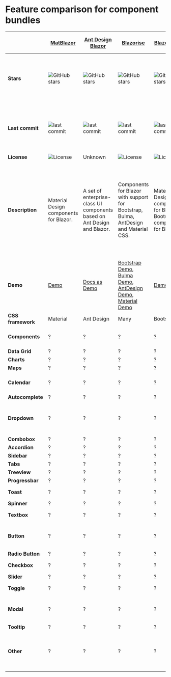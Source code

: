 # Feature comparison for component bundles

|  | [MatBlazor](https://github.com/SamProf/MatBlazor) | [Ant Design Blazor](https://github.com/ant-design-blazor/ant-design-blazor) |[Blazorise](https://github.com/stsrki/Blazorise) |[BlazorStrap](https://github.com/chanan/BlazorStrap) | [Radzen.Blazor](https://github.com/akorchev/razor.radzen.com) |[Skclusive.Material.Components](https://github.com/skclusive/Skclusive.Material.Component) | [ComponentOne Blazor UI Components](https://www.grapecity.com/componentone/blazor-ui-controls) | [DevExpress Blazor UI Components](https://github.com/DevExpress/RazorComponents) |[BlazorFluentUI](https://github.com/BlazorFluentUI/BlazorFluentUI) |[BlazorMaterial](https://github.com/BlazorExtensions/BlazorMaterial) | [BlazorWebFormsComponents](https://github.com/FritzAndFriends/BlazorWebFormsComponents) | [Syncfusion Blazor UI Components](https://www.syncfusion.com/blazor-components) |[Telerik UI for Blazor](https://www.telerik.com/blazor-ui) | [MComponents](https://github.com/manureini/MComponents) | [HAVIT Blazor](https://havit.blazor.eu) | [Blazor.Ionic](https://github.com/Kukks/Blazor.Ionic) |
| --- | --- | --- | --- | --- | --- | --- | --- | --- | --- | --- | --- | --- | --- | --- | --- | --- |
| **Stars** |  ![GitHub stars](https://img.shields.io/github/stars/SamProf/MatBlazor?style=flat-square&cacheSeconds=604800) |   ![GitHub stars](https://img.shields.io/github/stars/ant-design-blazor/ant-design-blazor?style=flat-square&cacheSeconds=604800) |   ![GitHub stars](https://img.shields.io/github/stars/stsrki/Blazorise?style=flat-square&cacheSeconds=604800) |   ![GitHub stars](https://img.shields.io/github/stars/chanan/BlazorStrap?style=flat-square&cacheSeconds=604800) |   ![GitHub stars](https://img.shields.io/github/stars/akorchev/razor.radzen.com?style=flat-square&cacheSeconds=604800) |   ![GitHub stars](https://img.shields.io/github/stars/skclusive/Skclusive.Material.Component?style=flat-square&cacheSeconds=604800) |   not on GitHub |   ![stars](https://img.shields.io/github/stars/DevExpress/RazorComponents?style=flat-square&cacheSeconds=604800) |   ![stars](https://img.shields.io/github/stars/BlazorFluentUI/BlazorFluentUI?style=flat-square&cacheSeconds=604800) |   ![GitHub stars](https://img.shields.io/github/stars/BlazorExtensions/BlazorMaterial?style=flat-square&cacheSeconds=604800&) |   ![stars](https://img.shields.io/github/stars/FritzAndFriends/BlazorWebFormsComponents?style=flat-square&cacheSeconds=604800) |   ![GitHub stars](https://img.shields.io/github/stars/syncfusion/blazor-samples?style=flat-square&cacheSeconds=604800) |   Not on GitHub |   ![GitHub stars](https://img.shields.io/github/stars/manureini/MComponents?style=flat-square&cacheSeconds=604800) | ![GitHub stars](https://img.shields.io/github/stars/havit/Havit.Blazor?style=flat-square&cacheSeconds=604800) |   ![GitHub stars](https://img.shields.io/github/stars/Kukks/Blazor.Ionic?style=flat-square&cacheSeconds=604800) |
| **Last commit** |  ![last commit](https://img.shields.io/github/last-commit/SamProf/MatBlazor?style=flat-square&cacheSeconds=86400) |   ![last commit](https://img.shields.io/github/last-commit/ant-design-blazor/ant-design-blazor?style=flat-square&cacheSeconds=86400) |   ![last commit](https://img.shields.io/github/last-commit/stsrki/Blazorise?style=flat-square&cacheSeconds=86400) |   ![last commit](https://img.shields.io/github/last-commit/chanan/BlazorStrap?style=flat-square&cacheSeconds=86400) |   ![last commit](https://img.shields.io/github/last-commit/akorchev/razor.radzen.com?style=flat-square&cacheSeconds=86400)  |   ![last commit](https://img.shields.io/github/last-commit/skclusive/Skclusive.Material.Component?style=flat-square&cacheSeconds=86400) |   not on GitHub |   ![last commit](https://img.shields.io/github/last-commit/DevExpress/RazorComponents?style=flat-square&cacheSeconds=86400) |   ![last commit](https://img.shields.io/github/last-commit/BlazorFluentUI/BlazorFluentUI?style=flat-square&cacheSeconds=86400) |   ![last commit](https://img.shields.io/github/last-commit/BlazorExtensions/BlazorMaterial?style=flat-square&cacheSeconds=86400) |   ![last commit](https://img.shields.io/github/last-commit/FritzAndFriends/BlazorWebFormsComponents?style=flat-square&cacheSeconds=604800) |   ![last commit](https://img.shields.io/github/last-commit/syncfusion/blazor-samples?style=flat-square&cacheSeconds=86400) |   Not on GitHub |   ![last commit](https://img.shields.io/github/last-commit/manureini/MComponents?style=flat-square&cacheSeconds=86400) | ![last commit](https://img.shields.io/github/last-commit/havit/Havit.Blazor?style=flat-square&cacheSeconds=86400) |   ![last commit](https://img.shields.io/github/last-commit/kukks/Blazor.Ionic?style=flat-square&cacheSeconds=86400) |
| **License** | ![License](https://img.shields.io/github/license/SamProf/MatBlazor?style=flat-square&cacheSeconds=86400) | Unknown | ![License](https://img.shields.io/github/license/stsrki/Blazorise?style=flat-square&cacheSeconds=86400) | ![License](https://img.shields.io/github/license/chanan/BlazorStrap?style=flat-square&cacheSeconds=86400) | Unknown | ![License](https://img.shields.io/github/license/skclusive/Skclusive.Material.Component?style=flat-square&cacheSeconds=86400) | Unknown | Unknown | ![License](https://img.shields.io/github/license/BlazorFluentUI/BlazorFluentUI?style=flat-square&cacheSeconds=86400) | ![License](https://img.shields.io/github/license/BlazorExtensions/BlazorMaterial?style=flat-square&cacheSeconds=86400) | ![License](https://img.shields.io/github/license/FritzAndFriends/BlazorWebFormsComponents?style=flat-square&cacheSeconds=86400) | Unknown | Unknown | ![License](https://img.shields.io/github/license/manureini/MComponents?style=flat-square&cacheSeconds=86400) | ![License](https://img.shields.io/github/license/havit/Havit.Blazor?style=flat-square&cacheSeconds=86400) | ![License](https://img.shields.io/github/license/kukks/Blazor.Ionic?style=flat-square&cacheSeconds=86400) |
| **Description** | Material Design components for Blazor. | A set of enterprise-class UI components based on Ant Design and Blazor. | Components for Blazor with support for Bootstrap, Bulma, AntDesign and Material CSS. | Material Design components for Blazor. Bootstrap 4 components for Blazor | Native UI components for Blazor. DataGrid, DataList, Tabs, Dialog and more. | Material Design components for Blazor | A fast datagrid, listview, input and other native Blazor components for server and client-side apps. | A set of native UI Blazor components (including a Data Grid, Pivot Grid, Scheduler, and Charts) for both Blazor server-side and Blazor client-side platforms. | Simple port of FluenUI/Office Fabric React components and style to Blazor. | Blazor components implementing Google's Material components for web. | A collection of Blazor components that emulate the web forms components of the same name. | The most comprehensive native Blazor component library including [Data Grid](https://www.syncfusion.com/blazor-components/blazor-datagrid), [Charts](https://www.syncfusion.com/blazor-components/blazor-charts), [Scheduler](https://www.syncfusion.com/blazor-components/blazor-scheduler), [Diagram](https://www.syncfusion.com/blazor-components/blazor-diagram) and [Document Editor](https://www.syncfusion.com/blazor-components/blazor-word-processor) components. | A native set of UI components for Blazor, including grid, charting, and calendar components. | Open Source MIT Blazor Components: Grid, Select, Wizard etc. | Free Bootstrap 5 components for Blazor | Ionic integration for Blazor |
| **Demo** | [Demo](https://www.matblazor.com/) | [Docs as Demo](https://ant-design-blazor.github.io/) | [Bootstrap Demo](https://bootstrapdemo.blazorise.com/), [Bulma Demo](https://bulmademo.blazorise.com/), [AntDesign Demo](https://antdesigndemo.blazorise.com/), [Material Demo](https://materialdemo.blazorise.com/) | [Demo](https://chanan.github.io/BlazorStrap/) | [Demo](https://razor.radzen.com/) | [Dashboard Demo](https://skclusive.github.io/Skclusive.Blazor.Samples/Dashboard/), [Components](https://skclusive.github.io/Skclusive.Material.Docs/) |  N/A | N/A | [Client-side demo (WebAssembly)](https://www.blazorfluentui.net/), [Server-side demo (SignalR)](https://blazorfluentui.azurewebsites.net/) | N/A | N/A | [Demo](https://blazor.syncfusion.com/demos/) | N/A | N/A | [Interactive Documentation & Demos](https://havit.blazor.eu) | [Demo](https://kukks.github.io/Blazor.Ionic)|
| **CSS framework** | Material | Ant Design | Many | Bootstrap | ? | Material | ? | ? | ? | Material | ? | Many [(doc)](https://blazor.syncfusion.com/documentation/appearance/theme/) | ? | ? | Bootstrap 5 | Ionic |
| **Components** | ? | ? | ? | ? | ? | ? | ? | ? | ? | ? | ? | [Blazor UI & DataViz Components](https://blazor.syncfusion.com/) | ? | ? | [havit.blazor.eu](https://havit.blazor.eu) | ? |
| **Data Grid** | ? | ? | ? | ? | ? | ? | ? | ? | ? | ? | ? | [DataGrid](https://www.syncfusion.com/blazor-components/blazor-datagrid) | ? | ? | [HxGrid](https://havit.blazor.eu/components/HxGrid) | ? |
| **Charts** | ? | ? | ? | ? | ? | ? | ? | ? | ? | ? | ? | [Charts](https://www.syncfusion.com/blazor-components/blazor-charts) | ? | ? | no | ? |
| **Maps** | ? | ? | ? | ? | ? | ? | ? | ? | ? | ? | ? | [Maps](https://www.syncfusion.com/blazor-components/blazor-maps) | ? | ? | no | ? |
| **Calendar** | ? | ? | ? | ? | ? | ? | ? | ? | ? | ? | ? | [Calendar](https://www.syncfusion.com/blazor-components/blazor-calendar) | ? | ? | [HxCalendar](https://havit.blazor.eu/components/HxCalendar), [HxInputDate](https://havit.blazor.eu/components/HxInputDate), [HxInputDateRange](https://havit.blazor.eu/components/HxInputDateRange) | ? |
| **Autocomplete** | ? | ? | ? | ? | ? | ? | ? | ? | ? | ? | ? | [AutoComplete](https://www.syncfusion.com/blazor-components/blazor-autocomplete) | ? | ? | [HxAutosuggest](https://havit.blazor.eu/components/HxAutosuggest) | ? |
| **Dropdown** | ? | ? | ? | ? | ? | ? | ? | ? | ? | ? | ? | [Dropdown Menu](https://www.syncfusion.com/blazor-components/blazor-dropdown-menu), [Dropdown List](https://www.syncfusion.com/blazor-components/blazor-dropdown-list), [MultiSelect DropDown](https://www.syncfusion.com/blazor-components/blazor-multiselect-dropdown) | ? | ? | [HxSelect](https://havit.blazor.eu/components/HxSelect), [HxDropdown](https://havit.blazor.eu/components/HxDropdown) | ? |
| **Combobox** | ? | ? | ? | ? | ? | ? | ? | ? | ? | ? | ? | [ComboBox](https://www.syncfusion.com/blazor-components/blazor-combobox) | ? | ? | [HxInputTags](https://havit.blazor.eu/components/HxInputTags) | ? |
| **Accordion** | ? | ? | ? | ? | ? | ? | ? | ? | ? | ? | ? | [Accordion](https://www.syncfusion.com/blazor-components/blazor-accordion) | ? | ? | [HxAccordion](https://havit.blazor.eu/components/HxAccordion) | ? |
| **Sidebar** | ? | ? | ? | ? | ? | ? | ? | ? | ? | ? | ? | [Sidebar](https://www.syncfusion.com/blazor-components/blazor-sidebar) | ? | ? | [HxSidebar](https://havit.blazor.eu/components/HxSidebar) | ? |
| **Tabs** | ? | ? | ? | ? | ? | ? | ? | ? | ? | ? | ? | [Tabs](https://www.syncfusion.com/blazor-components/blazor-tabs) | ? | ? | [HxTabPanel](https://havit.blazor.eu/components/HxTabPanel), [HxNav](https://havit.blazor.eu/components/HxNav) | ? |
| **Treeview** | ? | ? | ? | ? | ? | ? | ? | ? | ? | ? | ? | [TreeView](https://www.syncfusion.com/blazor-components/blazor-treeview) | ? | ? | no | ? |
| **Progressbar** | ? | ? | ? | ? | ? | ? | ? | ? | ? | ? | ? | [Progress Bar](https://www.syncfusion.com/blazor-components/blazor-progressbar) | ? | ? | [HxProgressIndicator](https://havit.blazor.eu/components/HxProgressIndicator) | ? |
| **Toast** | ? | ? | ? | ? | ? | ? | ? | ? | ? | ? | ? | [Toast](https://www.syncfusion.com/blazor-components/blazor-toast) | ? | ? | [HxToast](https://havit.blazor.eu/components/HxToast), [HxMessenger](https://havit.blazor.eu/components/HxMessenger) | ? |
| **Spinner** | ? | ? | ? | ? | ? | ? | ? | ? | ? | ? | ? | [Spinner](https://blazor.syncfusion.com/demos/spinner/) | ? | ? | [HxSpinner](https://havit.blazor.eu/components/HxSpinner) | ? |
| **Textbox** | ? | ? | ? | ? | ? | ? | ? | ? | ? | ? | ? | [TextBox](https://www.syncfusion.com/blazor-components/blazor-textbox) | ? | ? | [HxInputText](https://havit.blazor.eu/components/HxInputText), [HxInputNumber](https://havit.blazor.eu/components/HxInputNumber), ... | ? |
| **Button** | ? | ? | ? | ? | ? | ? | ? | ? | ? | ? | ? | [Button](https://www.syncfusion.com/blazor-components/blazor-button) | ? | ? | [HxButton](https://havit.blazor.eu/components/HxButton), [HxSubmit](https://havit.blazor.eu/components/HxSubmit), [HxButtonGroup](https://havit.blazor.eu/components/HxButtonGroup), [HxButtonToolbar](https://havit.blazor.eu/components/HxButtonToolbar) | ? |
| **Radio Button** | ? | ? | ? | ? | ? | ? | ? | ? | ? | ? | ? | [Radio Button](https://www.syncfusion.com/blazor-components/blazor-radio-button) | ? | ? | [HxRadioButtonList](https://havit.blazor.eu/components/HxRadioButtonList) | ? |
| **Checkbox** | ? | ? | ? | ? | ? | ? | ? | ? | ? | ? | ? | [Checkbox](https://www.syncfusion.com/blazor-components/blazor-checkbox) | ? | ? | [HxInputCheckbox](https://havit.blazor.eu/components/HxInputCheckbox), [HxCheckboxList](https://havit.blazor.eu/components/HxCheckboxList) | ? |
| **Slider** | ? | ? | ? | ? | ? | ? | ? | ? | ? | ? | ? | [Slider](https://www.syncfusion.com/blazor-components/blazor-range-slider) | ? | ? | no | ? |
| **Toggle** | ? | ? | ? | ? | ? | ? | ? | ? | ? | ? | ? | [Toggle Switch Button](https://www.syncfusion.com/blazor-components/blazor-toggle-switch-button) | ? | ? | [HxSwitch](https://havit.blazor.eu/components/HxSwitch) | ? |
| **Modal** | ? | ? | ? | ? | ? | ? | ? | ? | ? | ? | ? | [Dialog](https://www.syncfusion.com/blazor-components/blazor-modal-dialog) | ? | ? | [HxModal](https://havit.blazor.eu/components/HxModal), [HxDialogBase](https://havit.blazor.eu/components/HxDialogBase), [HxMessageBox](https://havit.blazor.eu/components/HxMessageBox), [HxOffcanvas](https://havit.blazor.eu/components/HxOffcanvas) | ? |
| **Tooltip** | ? | ? | ? | ? | ? | ? | ? | ? | ? | ? | ? | [Tooltip](https://www.syncfusion.com/blazor-components/blazor-tooltip) | ? | ? | [HxTooltip](https://havit.blazor.eu/components/HxTooltip) | ? |
| **Other** | ? | ? | ? | ? | ? | ? | ? | ? | ? | ? | ? | [Other 60+ components](https://www.syncfusion.com/blazor-components) | ? | ? | [HxAlert](https://havit.blazor.eu/components/HxAlert), [HxBadge](https://havit.blazor.eu/components/HxBadge), [HxCard](https://havit.blazor.eu/components/HxCard), [HxCarousel](https://havit.blazor.eu/components/HxCarousel), [HxContextMenu](https://havit.blazor.eu/components/HxContextMenu), [HxInputFile](https://havit.blazor.eu/components/HxInputFile), [HxScrollspy](https://havit.blazor.eu/components/HxScrollspy), ... | ? |

